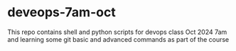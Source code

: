 # deveops-7am-oct
This repo contains shell and python scripts for devops class Oct 2024 7am and learning some git basic and advanced commands as part of the course
